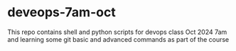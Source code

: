 # deveops-7am-oct
This repo contains shell and python scripts for devops class Oct 2024 7am and learning some git basic and advanced commands as part of the course
